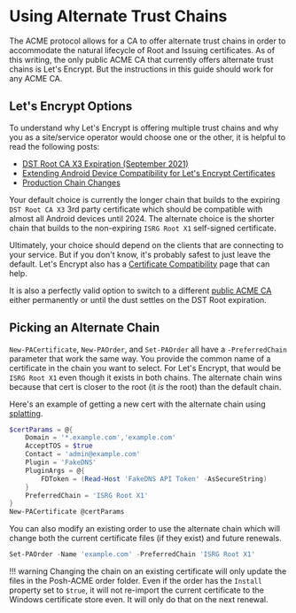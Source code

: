 # Using Alternate Trust Chains

The ACME protocol allows for a CA to offer alternate trust chains in order to accommodate the natural lifecycle of Root and Issuing certificates. As of this writing, the only public ACME CA that currently offers alternate trust chains is Let's Encrypt. But the instructions in this guide should work for any ACME CA.

## Let's Encrypt Options

To understand why Let's Encrypt is offering multiple trust chains and why you as a site/service operator would choose one or the other, it is helpful to read the following posts:

- [DST Root CA X3 Expiration (September 2021)](https://letsencrypt.org/docs/dst-root-ca-x3-expiration-september-2021/)
- [Extending Android Device Compatibility for Let's Encrypt Certificates](https://letsencrypt.org/2020/12/21/extending-android-compatibility.html)
- [Production Chain Changes](https://community.letsencrypt.org/t/production-chain-changes/150739)

Your default choice is currently the longer chain that builds to the expiring `DST Root CA X3` 3rd party certificate which should be compatible with almost all Android devices until 2024. The alternate choice is the shorter chain that builds to the non-expiring `ISRG Root X1` self-signed certificate.

Ultimately, your choice should depend on the clients that are connecting to your service. But if you don't know, it's probably safest to just leave the default. Let's Encrypt also has a [Certificate Compatibility](https://letsencrypt.org/docs/certificate-compatibility/) page that can help.

It is also a perfectly valid option to switch to a different [public ACME CA](ACME-CA-Comparison.md) either permanently or until the dust settles on the DST Root expiration.

## Picking an Alternate Chain

`New-PACertificate`, `New-PAOrder`, and `Set-PAOrder` all have a `-PreferredChain` parameter that work the same way. You provide the common name of a certificate in the chain you want to select. For Let's Encrypt, that would be `ISRG Root X1` even though it exists in both chains. The alternate chain wins because that cert is closer to the root (it *is* the root) than the default chain.

Here's an example of getting a new cert with the alternate chain using [splatting](https://docs.microsoft.com/en-us/powershell/module/microsoft.powershell.core/about/about_splatting).

```powershell
$certParams = @{
    Domain = '*.example.com','example.com'
    AcceptTOS = $true
    Contact = 'admin@example.com'
    Plugin = 'FakeDNS'
    PluginArgs = @{
        FDToken = (Read-Host 'FakeDNS API Token' -AsSecureString)
    }
    PreferredChain = 'ISRG Root X1'
}
New-PACertificate @certParams
```

You can also modify an existing order to use the alternate chain which will change both the current certificate files (if they exist) and future renewals.

```powershell
Set-PAOrder -Name 'example.com' -PreferredChain 'ISRG Root X1'
```

!!! warning
    Changing the chain on an existing certificate will only update the files in the Posh-ACME order folder. Even if the order has the `Install` property set to `$true`, it will not re-import the current certificate to the Windows certificate store even. It will only do that on the next renewal.
